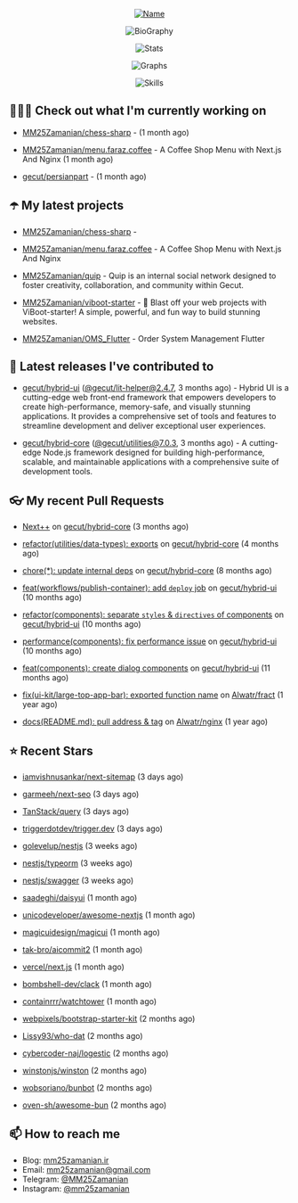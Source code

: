 <p align="center">
  <a href="https://github.com/MM25Zamanian">
    <img
      src="https://readme-typing-svg.demolab.com?font=Comic+Neue&weight=800&size=30&duration=4000&pause=1000&color=04F759&center=true&vCenter=true&multiline=true&repeat=false&width=462&lines=S.+MohammadMahdi+Zamanian"
      alt="Name"
    />
  </a>
</p>

<p align="center">
  <img
    src="https://readme-typing-svg.demolab.com?font=Comic+Neue&duration=4000&pause=1000&color=04F759&center=true&vCenter=true&lines=Junior+Full-Stack+Developer;Focusing+on+Front-End+With+Best+Practice;Trying+to+Learn+SW+Architecture+Patterns"
    alt="BioGraphy"
  />
</p>

<p align="center">
  <img src="https://streak-stats.demolab.com/?user=MM25Zamanian&hide_border=true&border_radius=0&date_format=j%20M%5B%20Y%5D&mode=weekly&card_width=400&background=000802&sideLabels=04F759&dates=04F759&sideNums=04F759&currStreakNum=04F759&ring=04F759&currStreakLabel=04F759&fire=EB4705&hide_longest_streak=true" alt="Stats" />
</p>

<p align="center">
  <img
    src="https://github-readme-activity-graph.vercel.app/graph?username=MM25Zamanian&bg_color=000802&color=04F759&line=04F759&point=ffffff&area=true&hide_border=true"
    alt="Graphs"
  />
</p>

<p align="center">
  <img
    src="https://skillicons.dev/icons?i=androidstudio,arduino,bash,bootstrap,cpp,ts,codepen,css,django,docker,figma,linux,lit,md,mongodb,nginx,nodejs,py,vscode,vite&perline=10"
    alt="Skills"
  />
</p>


## 👨🏻‍💻 Check out what I'm currently working on



- [MM25Zamanian/chess-sharp](https://github.com/MM25Zamanian/chess-sharp) -  (1 month ago)

- [MM25Zamanian/menu.faraz.coffee](https://github.com/MM25Zamanian/menu.faraz.coffee) - A Coffee Shop Menu with Next.js And Nginx (1 month ago)

- [gecut/persianpart](https://github.com/gecut/persianpart) -  (1 month ago)

## ☂️ My latest projects



- [MM25Zamanian/chess-sharp](https://github.com/MM25Zamanian/chess-sharp) - 

- [MM25Zamanian/menu.faraz.coffee](https://github.com/MM25Zamanian/menu.faraz.coffee) - A Coffee Shop Menu with Next.js And Nginx

- [MM25Zamanian/quip](https://github.com/MM25Zamanian/quip) - Quip is an internal social network designed to foster creativity, collaboration, and community within Gecut. 

- [MM25Zamanian/viboot-starter](https://github.com/MM25Zamanian/viboot-starter) - 🚀 Blast off your web projects with ViBoot-starter! A simple, powerful, and fun way to build stunning websites.

- [MM25Zamanian/OMS_Flutter](https://github.com/MM25Zamanian/OMS_Flutter) - Order System Management Flutter

## 🎉 Latest releases I've contributed to



- [gecut/hybrid-ui](https://github.com/gecut/hybrid-ui) ([@gecut/lit-helper@2.4.7](https://github.com/gecut/hybrid-ui/releases/tag/%40gecut/lit-helper%402.4.7), 3 months ago) - Hybrid UI is a cutting-edge web front-end framework that empowers developers to create high-performance, memory-safe, and visually stunning applications. It provides a comprehensive set of tools and features to streamline development and deliver exceptional user experiences.

- [gecut/hybrid-core](https://github.com/gecut/hybrid-core) ([@gecut/utilities@7.0.3](https://github.com/gecut/hybrid-core/releases/tag/%40gecut/utilities%407.0.3), 3 months ago) - A cutting-edge Node.js framework designed for building high-performance, scalable, and maintainable applications with a comprehensive suite of development tools.

## 👓 My recent Pull Requests



- [Next&#43;&#43;](https://github.com/gecut/hybrid-core/pull/174) on [gecut/hybrid-core](https://github.com/gecut/hybrid-core) (3 months ago)

- [refactor(utilities/data-types): exports](https://github.com/gecut/hybrid-core/pull/173) on [gecut/hybrid-core](https://github.com/gecut/hybrid-core) (4 months ago)

- [chore(*): update internal deps](https://github.com/gecut/hybrid-core/pull/112) on [gecut/hybrid-core](https://github.com/gecut/hybrid-core) (8 months ago)

- [feat(workflows/publish-container): add `deploy` job](https://github.com/gecut/hybrid-ui/pull/85) on [gecut/hybrid-ui](https://github.com/gecut/hybrid-ui) (10 months ago)

- [refactor(components): separate `styles` &amp; `directives` of components](https://github.com/gecut/hybrid-ui/pull/83) on [gecut/hybrid-ui](https://github.com/gecut/hybrid-ui) (10 months ago)

- [performance(components): fix performance issue](https://github.com/gecut/hybrid-ui/pull/58) on [gecut/hybrid-ui](https://github.com/gecut/hybrid-ui) (10 months ago)

- [feat(components): create dialog components](https://github.com/gecut/hybrid-ui/pull/26) on [gecut/hybrid-ui](https://github.com/gecut/hybrid-ui) (11 months ago)

- [fix(ui-kit/large-top-app-bar): exported function name](https://github.com/Alwatr/fract/pull/155) on [Alwatr/fract](https://github.com/Alwatr/fract) (1 year ago)

- [docs(README.md): pull address &amp; tag](https://github.com/Alwatr/nginx/pull/21) on [Alwatr/nginx](https://github.com/Alwatr/nginx) (1 year ago)

## ⭐ Recent Stars



- [iamvishnusankar/next-sitemap](https://github.com/iamvishnusankar/next-sitemap) (3 days ago)

- [garmeeh/next-seo](https://github.com/garmeeh/next-seo) (3 days ago)

- [TanStack/query](https://github.com/TanStack/query) (3 days ago)

- [triggerdotdev/trigger.dev](https://github.com/triggerdotdev/trigger.dev) (3 days ago)

- [golevelup/nestjs](https://github.com/golevelup/nestjs) (3 weeks ago)

- [nestjs/typeorm](https://github.com/nestjs/typeorm) (3 weeks ago)

- [nestjs/swagger](https://github.com/nestjs/swagger) (3 weeks ago)

- [saadeghi/daisyui](https://github.com/saadeghi/daisyui) (1 month ago)

- [unicodeveloper/awesome-nextjs](https://github.com/unicodeveloper/awesome-nextjs) (1 month ago)

- [magicuidesign/magicui](https://github.com/magicuidesign/magicui) (1 month ago)

- [tak-bro/aicommit2](https://github.com/tak-bro/aicommit2) (1 month ago)

- [vercel/next.js](https://github.com/vercel/next.js) (1 month ago)

- [bombshell-dev/clack](https://github.com/bombshell-dev/clack) (1 month ago)

- [containrrr/watchtower](https://github.com/containrrr/watchtower) (1 month ago)

- [webpixels/bootstrap-starter-kit](https://github.com/webpixels/bootstrap-starter-kit) (2 months ago)

- [Lissy93/who-dat](https://github.com/Lissy93/who-dat) (2 months ago)

- [cybercoder-naj/logestic](https://github.com/cybercoder-naj/logestic) (2 months ago)

- [winstonjs/winston](https://github.com/winstonjs/winston) (2 months ago)

- [wobsoriano/bunbot](https://github.com/wobsoriano/bunbot) (2 months ago)

- [oven-sh/awesome-bun](https://github.com/oven-sh/awesome-bun) (2 months ago)

## 📫 How to reach me

- Blog: [mm25zamanian.ir](https://mm25zamanian.ir)
- Email: [mm25zamanian@gmail.com](mailto://mm25zamanian@gmail.com)
- Telegram: [@MM25Zamanian](https://t.me/MM25Zamanian)
- Instagram: [@mm25zamanian](https://instagram.com/mm25zamanian)
